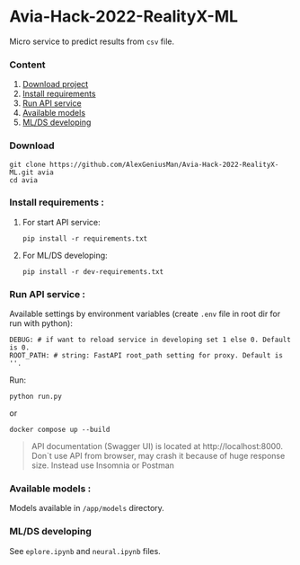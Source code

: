 # Avia-Hack-2022-RealityX-ML

Micro service to predict results from `csv` file.

### Content

1. [Download project](#download)
2. [Install requirements](#deps)
3. [Run API service](#run)
4. [Available models](#models)
5. [ML/DS developing](#mlds)

### Download <a name="download"></a>

```
git clone https://github.com/AlexGeniusMan/Avia-Hack-2022-RealityX-ML.git avia
cd avia
```

### Install requirements <a name="deps"></a>:

1.  For start API service:
    ```
    pip install -r requirements.txt
    ```
2.  For ML/DS developing:
    ```
    pip install -r dev-requirements.txt
    ```

### Run API service <a name="run"></a>:

Available settings by environment variables (create `.env` file in root dir for run with python):

```
DEBUG: # if want to reload service in developing set 1 else 0. Default is 0.
ROOT_PATH: # string: FastAPI root_path setting for proxy. Default is ''.
```

Run:

```
python run.py
```

or

```
docker compose up --build
```

> API documentation (Swagger UI) is located at http://localhost:8000.
> Don`t use API from browser, may crash it because of huge response size. Instead use Insomnia or Postman

### Available models <a name="models"></a>:

Models available in `/app/models` directory.

### ML/DS developing <a name="mlds"></a>

See `eplore.ipynb` and `neural.ipynb` files.
